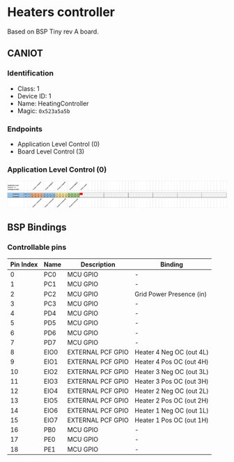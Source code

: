 # Heaters controller

Based on BSP Tiny rev A board.

## CANIOT

### Identification
- Class: 1
- Device ID: 1
- Name: HeatingController
- Magic: `0x523a5a5b`

### Endpoints

- Application Level Control (0)
- Board Level Control (3)

### Application Level Control (0)

![pics/heating-controller-app-endpoint-0.png](pics/heating-controller-app-endpoint-0.png)

## BSP Bindings

### Controllable pins

| Pin Index | Name | Description       | Binding                  |
| --------- | ---- | ----------------- | ------------------------ |
| 0         | PC0  | MCU GPIO          | -                        |
| 1         | PC1  | MCU GPIO          | -                        |
| 2         | PC2  | MCU GPIO          | Grid Power Presence (in) |
| 3         | PC3  | MCU GPIO          | -                        |
| 4         | PD4  | MCU GPIO          | -                        |
| 5         | PD5  | MCU GPIO          | -                        |
| 6         | PD6  | MCU GPIO          | -                        |
| 7         | PD7  | MCU GPIO          | -                        |
| 8         | EIO0 | EXTERNAL PCF GPIO | Heater 4 Neg OC (out 4L) |
| 9         | EIO1 | EXTERNAL PCF GPIO | Heater 4 Pos OC (out 4H) |
| 10        | EIO2 | EXTERNAL PCF GPIO | Heater 3 Neg OC (out 3L) |
| 11        | EIO3 | EXTERNAL PCF GPIO | Heater 3 Pos OC (out 3H) |
| 12        | EIO4 | EXTERNAL PCF GPIO | Heater 2 Neg OC (out 2L) |
| 13        | EIO5 | EXTERNAL PCF GPIO | Heater 2 Pos OC (out 2H) |
| 14        | EIO6 | EXTERNAL PCF GPIO | Heater 1 Neg OC (out 1L) |
| 15        | EIO7 | EXTERNAL PCF GPIO | Heater 1 Pos OC (out 1H) |
| 16        | PB0  | MCU GPIO          | -                        |
| 17        | PE0  | MCU GPIO          | -                        |
| 18        | PE1  | MCU GPIO          | -                        |